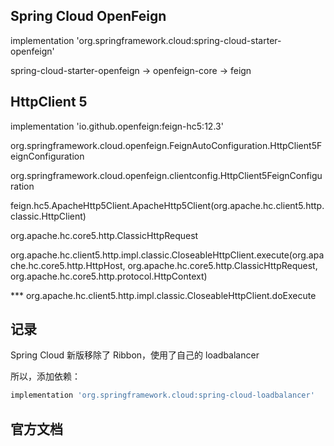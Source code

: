 ## Spring Cloud OpenFeign

implementation 'org.springframework.cloud:spring-cloud-starter-openfeign'

spring-cloud-starter-openfeign -> openfeign-core -> feign


## HttpClient 5

implementation 'io.github.openfeign:feign-hc5:12.3'

org.springframework.cloud.openfeign.FeignAutoConfiguration.HttpClient5FeignConfiguration

org.springframework.cloud.openfeign.clientconfig.HttpClient5FeignConfiguration

feign.hc5.ApacheHttp5Client.ApacheHttp5Client(org.apache.hc.client5.http.classic.HttpClient)

org.apache.hc.core5.http.ClassicHttpRequest

org.apache.hc.client5.http.impl.classic.CloseableHttpClient.execute(org.apache.hc.core5.http.HttpHost, org.apache.hc.core5.http.ClassicHttpRequest, org.apache.hc.core5.http.protocol.HttpContext)

*** org.apache.hc.client5.http.impl.classic.CloseableHttpClient.doExecute


## 记录

Spring Cloud 新版移除了 Ribbon，使用了自己的 loadbalancer

所以，添加依赖：

```groovy
implementation 'org.springframework.cloud:spring-cloud-loadbalancer'
```


## 官方文档




